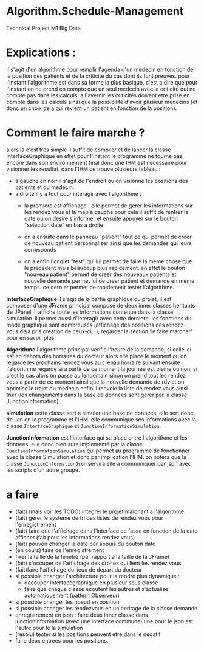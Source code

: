 # Algorithm.Schedule-Management
Technical Project M1 Big Data

# Explications :

il s'agit d'un algorithme pour remplir l'agenda d'un medecin en fonction de la position des patients et de la criticité du cas dont ils font preuves.
pour l'instant l'algorithme est dans sa forme la plus basique, c'est a dire que pour l'instant on ne prend en compte que un seul medecin avec la criticité qui ne compte pas dans les calculs.
a l'avernir les criticités doivent etre prise en compte dans les calculs ainsi que la possibilité d'avoir plusieur medecins (et donc un choix de a qui revient un patient en fonction de la position).

# Comment le faire marche ?
alors la c'est tres simple il suffit de compiler et de lancer la classe InterfaceGraphique en effet pour l'instant le programme ne tourne pas encore dans son environnement final donc une IHM est necessaire pour visionner les resultat.
dans l'IHM ce trouve plusieurs tableau :
 - a gauche en noir il s'agit de l'endroit ou on visionne les positions des patients et du medecin.
 - a droite il y a tout pour interagir avec l'algorithme :
    - la premiere est affichage : elle permet de gerer les informations sur les rendez vous et la map a gauche 
      pour cela il suffit de rentrer la date ou on desire s'informer et ensuite appuyer sur le bouton "selection date" en bas a droite

    - on a ensuite dans le panneau "patient" tout ce qui permet de creer de nouveau patient personnaliser ainsi que les demandes qui leurs corresponds 

    - on a enfin l'onglet "test" qui lui permet de faire la meme chose que le precedent mais beaucoup plus rapidement. en effet le bouton "nouveau patient" permet de creer des nouveaux patients et nouvelle demande permet lui de creer patient et demande en meme temps. ce dernier permet de rapidement tester l'algorithme.

**InterfaceGraphique** il s'agit de la partie graphique du projet, il est composer d'une JFrame principal composé de deux inner classes heritants de JPanel. il affiche toute les informations contenue dans la classe simulation. il permet aussi d'interagir avec cette derniere. les fonctions du mode graphique sont nombreuses (affichage des positions des rendez-vous deja pris,creation de ceux-ci,..), regarder la section 'le faire marcher' pour en savoir plus.

**Algorithme** l'algorithme principal verifie l'heure de la demande, si celle-ci est en dehors des horraires du docteur alors elle place le moment ou on regarde les prochains rendez vous au crenau horraire suivant 
ensuite l'algorithme regarde si a partir de ce moment la journée est pleine ou non, si c'est le cas alors on passe au lendemain sinon on prend tout les rendez vous a partir de ce moment ainsi que la nouvelle demande de rdv et on optimise le trajet du medecin 
enfin il renvoie la liste de rendez vous ainsi trier (les changements dans la base de donnees sont gerer par la classe JunctionInformation)

**simulation** cette classe sert a simuler une base de donnees, elle sert donc de lien en le programme et l'IHM. elle communique ses informations avec la classe `InterfaceGraphique` et `JunctionInformationSimulation`.

**JunctionInformation** est l'interface qui se place entre l'algorithme et les donnees. elle donc bien sure implementé par la classe `JunctionInformationSimulation` qui permet au programme de fonctionner avec la classe Simulation et donc par implication l'IHM. on notera que la classe `JunctionInformationJson` servira elle a communiquer par json avec les scripts d'un autre groupe. 



# a faire 
- (fait) (mais voir les TODO) integrer le projet marchant a l'algorithme
- (fait) gerer le systeme de tri des listes de rendez vous pour l'enregistrement 
- (fait) faire que l'affichage dans l'interface ce fasse en fonction de la date afficher (fait pour les informations rendez vous)
- (fait) pouvoir changer la date par appuis du bouton date 
- (en cours) faire de l'enregistrement
- fixer la taille de la fenetre (par rapport a la taille de la JFrame)
- (fait) s'occuper de l'affichage des droites qui lient les rendez vous
- (fait)faire l'affichage du lieux de depart du docteur 
- si possible changer l'architecture pour la rendre plus dynamique : 
    - decouper Interfacegraphique en plusieur sous classe 
    - faire que chaque classe ecoutent les autres et s'actualise automatiquement (pattern Observeur)
- si possible changer les noeud en position
- si possible changer les rendezvous en un heritage de la classe demande 
- enregistrement en json : faire deux inner classe dans junctionInformation (avec une interface commune) une pour le json est l'autre pour le la simulation
- (résolu) tester si les positions peuvent etre dans le negatif
- faire deux entrees pour les positions.
